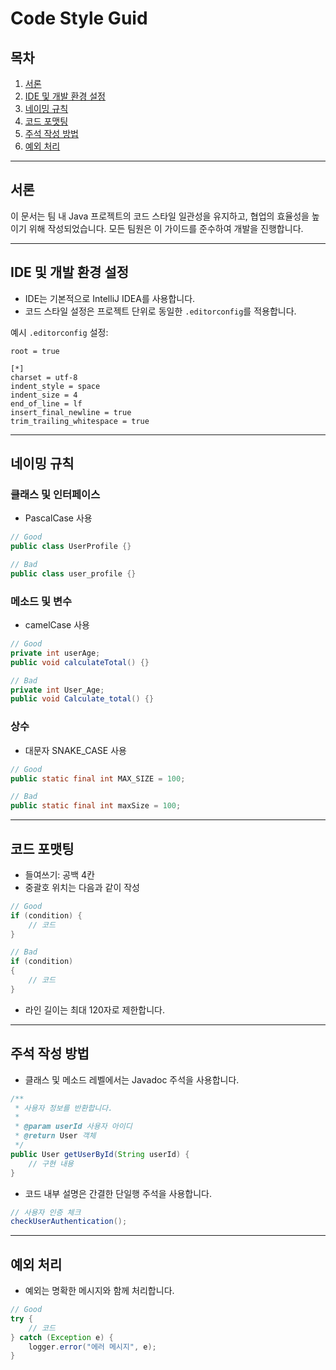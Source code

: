# Code Style Guid

## 목차

1. [서론](#서론)
2. [IDE 및 개발 환경 설정](#ide-및-개발-환경-설정)
3. [네이밍 규칙](#네이밍-규칙)
4. [코드 포맷팅](#코드-포맷팅)
5. [주석 작성 방법](#주석-작성-방법)
6. [예외 처리](#예외-처리)

---

## 서론

이 문서는 팀 내 Java 프로젝트의 코드 스타일 일관성을 유지하고, 협업의 효율성을 높이기 위해 작성되었습니다. 모든 팀원은 이 가이드를 준수하여 개발을 진행합니다.

---

## IDE 및 개발 환경 설정

- IDE는 기본적으로 IntelliJ IDEA를 사용합니다.
- 코드 스타일 설정은 프로젝트 단위로 동일한 `.editorconfig`를 적용합니다.

예시 `.editorconfig` 설정:

```editorconfig
root = true

[*]
charset = utf-8
indent_style = space
indent_size = 4
end_of_line = lf
insert_final_newline = true
trim_trailing_whitespace = true
```

---

## 네이밍 규칙

### 클래스 및 인터페이스
- PascalCase 사용

```java
// Good
public class UserProfile {}

// Bad
public class user_profile {}
```

### 메소드 및 변수
- camelCase 사용

```java
// Good
private int userAge;
public void calculateTotal() {}

// Bad
private int User_Age;
public void Calculate_total() {}
```

### 상수
- 대문자 SNAKE_CASE 사용

```java
// Good
public static final int MAX_SIZE = 100;

// Bad
public static final int maxSize = 100;
```

---

## 코드 포맷팅

- 들여쓰기: 공백 4칸
- 중괄호 위치는 다음과 같이 작성

```java
// Good
if (condition) {
    // 코드
}

// Bad
if (condition)
{
    // 코드
}
```

- 라인 길이는 최대 120자로 제한합니다.

---

## 주석 작성 방법

- 클래스 및 메소드 레벨에서는 Javadoc 주석을 사용합니다.

```java
/**
 * 사용자 정보를 반환합니다.
 *
 * @param userId 사용자 아이디
 * @return User 객체
 */
public User getUserById(String userId) {
    // 구현 내용
}
```

- 코드 내부 설명은 간결한 단일행 주석을 사용합니다.

```java
// 사용자 인증 체크
checkUserAuthentication();
```

---

## 예외 처리

- 예외는 명확한 메시지와 함께 처리합니다.

```java
// Good
try {
    // 코드
} catch (Exception e) {
    logger.error("에러 메시지", e);
}
```
